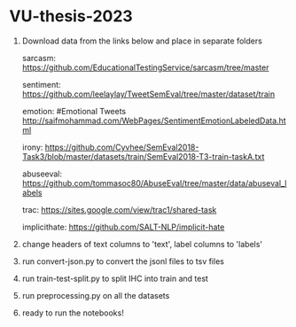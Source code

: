 # VU-thesis-2023

1. Download data from the links below and place in separate folders

    sarcasm:
    https://github.com/EducationalTestingService/sarcasm/tree/master

    sentiment:
    https://github.com/leelaylay/TweetSemEval/tree/master/dataset/train

    emotion:
    #Emotional Tweets
    http://saifmohammad.com/WebPages/SentimentEmotionLabeledData.html

    irony:
    https://github.com/Cyvhee/SemEval2018-Task3/blob/master/datasets/train/SemEval2018-T3-train-taskA.txt

    abuseeval:
    https://github.com/tommasoc80/AbuseEval/tree/master/data/abuseval_labels

    trac:
    https://sites.google.com/view/trac1/shared-task 

    implicithate:
    https://github.com/SALT-NLP/implicit-hate


2. change headers of text columns to 'text', label columns to 'labels'

3. run convert-json.py to convert the jsonl files to tsv files

4. run train-test-split.py to split IHC into train and test

4. run preprocessing.py on all the datasets

5. ready to run the notebooks!